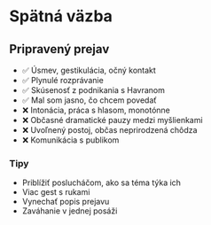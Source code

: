 # Spätná väzba

## Pripravený prejav
- ✅ Úsmev, gestikulácia, očný kontakt
- ✅ Plynulé rozprávanie
- ✅ Skúsenosť z podnikania s Havranom
- ✅ Mal som jasno, čo chcem povedať
- ❌ Intonácia, práca s hlasom, monotónne
- ❌ Občasné dramatické pauzy medzi myšlienkami
- ❌ Uvoľnený postoj, občas neprirodzená chôdza
- ❌ Komunikácia s publikom


### Tipy
- Priblížiť poslucháčom, ako sa téma týka ich
- Viac gest s rukami
- Vynechať popis prejavu
- Zaváhanie v jednej posáži
